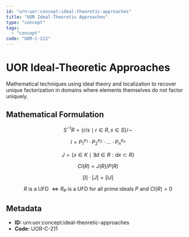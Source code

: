```yaml
---
id: "urn:uor:concept:ideal-theoretic-approaches"
title: "UOR Ideal-Theoretic Approaches"
type: "concept"
tags:
  - "concept"
code: "UOR-C-211"
---
```


# UOR Ideal-Theoretic Approaches

Mathematical techniques using ideal theory and localization to recover unique factorization in domains where elements themselves do not factor uniquely.

## Mathematical Formulation

$$
S^{-1}R = \{r/s \mid r \in R, s \in S\}/\sim
$$

$$
I = P_1^{e_1} \cdot P_2^{e_2} \cdot ... \cdot P_n^{e_n}
$$

$$
J = \{x \in K \mid \exists d \in R : dx \subset R\}
$$

$$
Cl(R) = J(R)/P(R)
$$

$$
[I] \cdot [J] = [IJ]
$$

$$
R \text{ is a UFD } \iff R_P \text{ is a UFD for all prime ideals } P \text{ and } Cl(R) = 0
$$

## Metadata

- **ID:** urn:uor:concept:ideal-theoretic-approaches
- **Code:** UOR-C-211
